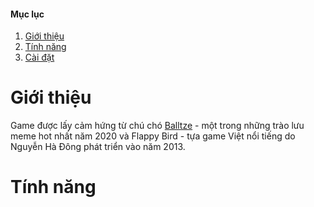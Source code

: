 #### Mục lục
1. [Giới thiệu](#introduction)
2. [Tính năng](#feature)
3. [Cài đặt](#setting)

# Giới thiệu <a name="introduction"></a>

Game được lấy cảm hứng từ chú chó [Balltze](https://youtu.be/XAArKffqa8Q) - một trong những trào lưu meme hot nhất năm 2020 và Flappy Bird - tựa game Việt nổi tiếng do Nguyễn Hà Đông phát triển vào năm 2013.

# Tính năng <a name="feature"></a>

